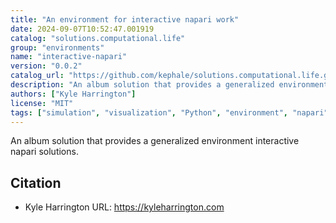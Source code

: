 ```yaml
---
title: "An environment for interactive napari work"
date: 2024-09-07T10:52:47.001919
catalog: "solutions.computational.life"
group: "environments"
name: "interactive-napari"
version: "0.0.2"
catalog_url: "https://github.com/kephale/solutions.computational.life.git"
description: "An album solution that provides a generalized environment interactive napari solutions."
authors: ["Kyle Harrington"]
license: "MIT"
tags: ["simulation", "visualization", "Python", "environment", "napari"]
---
```


An album solution that provides a generalized environment interactive napari solutions.

## Citation

- Kyle Harrington
  URL: https://kyleharrington.com

